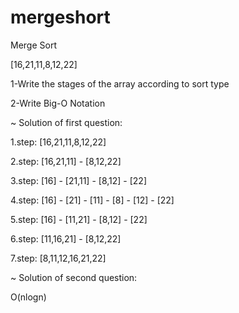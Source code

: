 # mergeshort
Merge Sort

[16,21,11,8,12,22]

1-Write the stages of the array according to sort type

2-Write Big-O Notation

~ Solution of first question:

1.step: [16,21,11,8,12,22]

2.step: [16,21,11] - [8,12,22]

3.step: [16] - [21,11] - [8,12] - [22]

4.step: [16] - [21] - [11] - [8] - [12] - [22]

5.step: [16] - [11,21] - [8,12] - [22]

6.step: [11,16,21] - [8,12,22]

7.step: [8,11,12,16,21,22]

~ Solution of second question:

O(nlogn)

